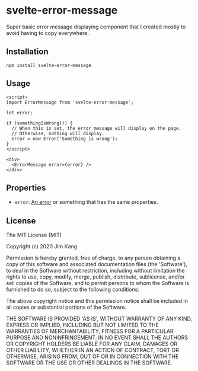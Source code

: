 # svelte-error-message

Super basic error message displaying component that I created mostly to avoid having to copy everywhere.

## Installation

    npm install svelte-error-message

## Usage

    <script>
    import ErrorMessage from 'svelte-error-message';

    let error;

    if (somethingIsWrong()) {
      // When this is set, the error message will display on the page.
      // Otherwise, nothing will display.
      error = new Error('Something is wrong');
    }
    </script>

    <div>
      <ErrorMessage error={error} />
    </div>

## Properties

- `error`: [An error](https://developer.mozilla.org/en-US/docs/Web/JavaScript/Reference/Global_Objects/Error) or something that has the same properties.

## License

The MIT License (MIT)

Copyright (c) 2020 Jim Kang

Permission is hereby granted, free of charge, to any person obtaining a copy
of this software and associated documentation files (the 'Software'), to deal
in the Software without restriction, including without limitation the rights
to use, copy, modify, merge, publish, distribute, sublicense, and/or sell
copies of the Software, and to permit persons to whom the Software is
furnished to do so, subject to the following conditions:

The above copyright notice and this permission notice shall be included in
all copies or substantial portions of the Software.

THE SOFTWARE IS PROVIDED 'AS IS', WITHOUT WARRANTY OF ANY KIND, EXPRESS OR
IMPLIED, INCLUDING BUT NOT LIMITED TO THE WARRANTIES OF MERCHANTABILITY,
FITNESS FOR A PARTICULAR PURPOSE AND NONINFRINGEMENT. IN NO EVENT SHALL THE
AUTHORS OR COPYRIGHT HOLDERS BE LIABLE FOR ANY CLAIM, DAMAGES OR OTHER
LIABILITY, WHETHER IN AN ACTION OF CONTRACT, TORT OR OTHERWISE, ARISING FROM,
OUT OF OR IN CONNECTION WITH THE SOFTWARE OR THE USE OR OTHER DEALINGS IN
THE SOFTWARE.
